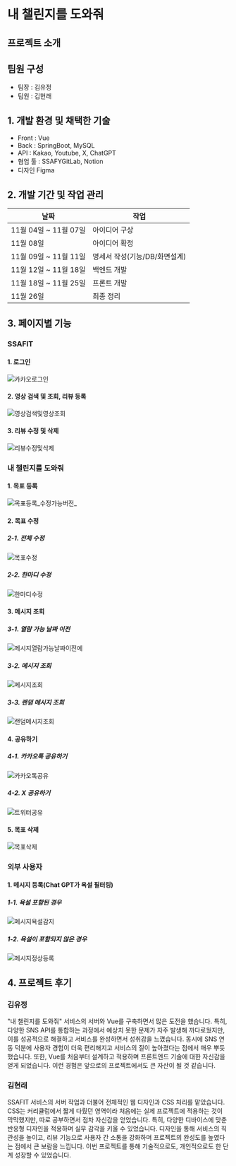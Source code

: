 # 내 챌린지를 도와줘

## 프로젝트 소개

## 팀원 구성

- 팀장 : 김유정
- 팀원 : 김현래

## 1. 개발 환경 및 채택한 기술

- Front : Vue
- Back : SpringBoot, MySQL
- API : Kakao, Youtube, X, ChatGPT
- 협업 툴 : SSAFYGitLab, Notion
- 디자인 Figma

## 2. 개발 기간 및 작업 관리
| 날짜 | 작업 |
| ------ | ------ |
|11월 04일 ~ 11월 07일|아이디어 구상|
|11월 08일|아이디어 확정|
|11월 09일 ~ 11월 11일|명세서 작성(기능/DB/화면설계)|
|11월 12일 ~ 11월 18일|백엔드 개발|
|11월 18일 ~ 11월 25일|프론트 개발|
|11월 26일|최종 정리|

## 3. 페이지별 기능

### SSAFIT
#### 1. 로그인
![카카오로그인](/uploads/24cde286b66f9726e930702472a819f4/카카오로그인.gif)

#### 2. 영상 검색 및 조회, 리뷰 등록
![영상검색및영상조회](/uploads/6a51b76dc806c0dbb7d7378389df6506/영상검색및영상조회.gif)

#### 3. 리뷰 수정 및 삭제
![리뷰수정및삭제](/uploads/342798ca82bc879c325e3172e8729198/리뷰수정및삭제.gif)

### 내 챌린지를 도와줘
#### 1. 목표 등록
![목표등록_수정가능버전_](/uploads/49c2340639344e8dc7242e9d3735e372/목표등록_수정가능버전_.gif)

#### 2. 목표 수정
##### 2-1. 전체 수정
![목표수정](/uploads/5c3fddd370efbfc7b3b363a867147b6a/목표수정.gif)

##### 2-2. 한마디 수정
![한마디수정](/uploads/f5c86e49f8f41053cae878fab3688609/한마디수정.gif)

#### 3. 메시지 조회
##### 3-1. 열람 가능 날짜 이전
![메시지열람가능날짜이전에](/uploads/e54cfd046b75cb003a823c2d039c8216/메시지열람가능날짜이전에.gif)

##### 3-2. 메시지 조회
![메시지조회](/uploads/247e1219d34edd66707a616bb4194dba/메시지조회.gif)

##### 3-3. 랜덤 메시지 조회
![랜덤메시지조회](/uploads/91617e3ed353ca4d62bce21b09e49ce6/랜덤메시지조회.gif)

#### 4. 공유하기
##### 4-1. 카카오톡 공유하기
![카카오톡공유](/uploads/e1aff8f9115677efebb19fe687381ca4/카카오톡공유.gif)

##### 4-2. X 공유하기
![트위터공유](/uploads/2f93318c6f3f8e6c60a8ab9051dd899b/트위터공유.gif)

#### 5. 목표 삭제
![목표삭제](/uploads/74d1a037f531aec65b86cea80dd30654/목표삭제.gif)

### 외부 사용자
#### 1. 메시지 등록(Chat GPT가 욕설 필터링)
##### 1-1. 욕설 포함된 경우
![메시지욕설감지](/uploads/4760be60171c890e839e693b60014a16/메시지욕설감지.gif)

##### 1-2. 욕설이 포함되지 않은 경우
![메시지정상등록](/uploads/a5282b0975e89a8397f74671ec0f5521/메시지정상등록.gif)

## 4. 프로젝트 후기

### 김유정
 "내 챌린지를 도와줘" 서비스의 서버와 Vue를 구축하면서 많은 도전을 했습니다. 특히, 다양한 SNS API를 통합하는 과정에서 예상치 못한 문제가 자주 발생해 까다로웠지만, 이를 성공적으로 해결하고 서비스를 완성하면서 성취감을 느꼈습니다. 동시에 SNS 연동 덕분에 사용자 경험이 더욱 편리해지고 서비스의 질이 높아졌다는 점에서 매우 뿌듯했습니다. 또한, Vue를 처음부터 설계하고 적용하며 프론트엔드 기술에 대한 자신감을 얻게 되었습니다. 이런 경험은 앞으로의 프로젝트에서도 큰 자산이 될 것 같습니다.

### 김현래
SSAFIT 서비스의 서버 작업과 더불어 전체적인 웹 디자인과 CSS 처리를 맡았습니다. CSS는 커리큘럼에서 짧게 다뤘던 영역이라 처음에는 실제 프로젝트에 적용하는 것이 막막했지만, 따로 공부하면서 점차 자신감을 얻었습니다. 특히, 다양한 디바이스에 맞춘 반응형 디자인을 적용하며 실무 감각을 키울 수 있었습니다. 디자인을 통해 서비스의 직관성을 높이고, 리뷰 기능으로 사용자 간 소통을 강화하며 프로젝트의 완성도를 높였다는 점에서 큰 보람을 느낍니다. 이번 프로젝트를 통해 기술적으로도, 개인적으로도 한 단계 성장할 수 있었습니다.
